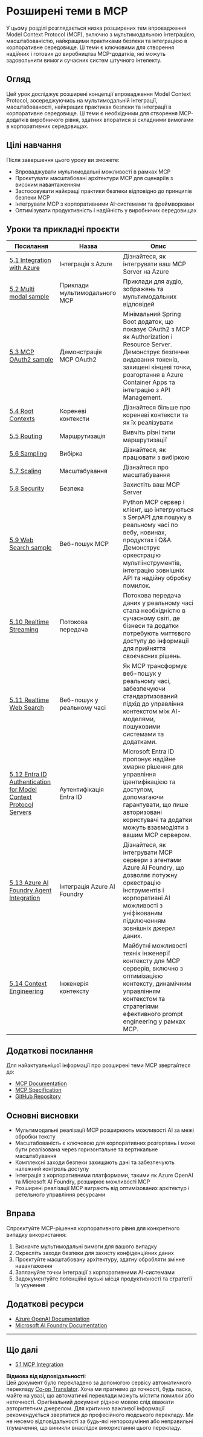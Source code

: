 <!--
CO_OP_TRANSLATOR_METADATA:
{
  "original_hash": "a5c1d9e9856024d23da4a65a847c75ac",
  "translation_date": "2025-07-18T07:23:48+00:00",
  "source_file": "05-AdvancedTopics/README.md",
  "language_code": "uk"
}
-->
# Розширені теми в MCP

У цьому розділі розглядається низка розширених тем впровадження Model Context Protocol (MCP), включно з мультимодальною інтеграцією, масштабованістю, найкращими практиками безпеки та інтеграцією в корпоративне середовище. Ці теми є ключовими для створення надійних і готових до виробництва MCP-додатків, які можуть задовольнити вимоги сучасних систем штучного інтелекту.

## Огляд

Цей урок досліджує розширені концепції впровадження Model Context Protocol, зосереджуючись на мультимодальній інтеграції, масштабованості, найкращих практиках безпеки та інтеграції в корпоративне середовище. Ці теми є необхідними для створення MCP-додатків виробничого рівня, здатних впоратися зі складними вимогами в корпоративних середовищах.

## Цілі навчання

Після завершення цього уроку ви зможете:

- Впроваджувати мультимодальні можливості в рамках MCP
- Проєктувати масштабовані архітектури MCP для сценаріїв з високим навантаженням
- Застосовувати найкращі практики безпеки відповідно до принципів безпеки MCP
- Інтегрувати MCP з корпоративними AI-системами та фреймворками
- Оптимізувати продуктивність і надійність у виробничих середовищах

## Уроки та прикладні проєкти

| Посилання | Назва | Опис |
|------|-------|-------------|
| [5.1 Integration with Azure](./mcp-integration/README.md) | Інтеграція з Azure | Дізнайтеся, як інтегрувати ваш MCP Server на Azure |
| [5.2 Multi modal sample](./mcp-multi-modality/README.md) | Приклади мультимодального MCP | Приклади для аудіо, зображень та мультимодальних відповідей |
| [5.3 MCP OAuth2 sample](../../../05-AdvancedTopics/mcp-oauth2-demo) | Демонстрація MCP OAuth2 | Мінімальний Spring Boot додаток, що показує OAuth2 з MCP як Authorization і Resource Server. Демонструє безпечне видавання токенів, захищені кінцеві точки, розгортання в Azure Container Apps та інтеграцію з API Management. |
| [5.4 Root Contexts](./mcp-root-contexts/README.md) | Кореневі контексти | Дізнайтеся більше про кореневі контексти та як їх реалізувати |
| [5.5 Routing](./mcp-routing/README.md) | Маршрутизація | Вивчіть різні типи маршрутизації |
| [5.6 Sampling](./mcp-sampling/README.md) | Вибірка | Дізнайтеся, як працювати з вибіркою |
| [5.7 Scaling](./mcp-scaling/README.md) | Масштабування | Дізнайтеся про масштабування |
| [5.8 Security](./mcp-security/README.md) | Безпека | Захистіть ваш MCP Server |
| [5.9 Web Search sample](./web-search-mcp/README.md) | Веб-пошук MCP | Python MCP сервер і клієнт, що інтегруються з SerpAPI для пошуку в реальному часі по вебу, новинах, продуктах і Q&A. Демонструє оркестрацію мультіінструментів, інтеграцію зовнішніх API та надійну обробку помилок. |
| [5.10 Realtime Streaming](./mcp-realtimestreaming/README.md) | Потокова передача | Потокова передача даних у реальному часі стала необхідністю в сучасному світі, де бізнеси та додатки потребують миттєвого доступу до інформації для прийняття своєчасних рішень. |
| [5.11 Realtime Web Search](./mcp-realtimesearch/README.md) | Веб-пошук у реальному часі | Як MCP трансформує веб-пошук у реальному часі, забезпечуючи стандартизований підхід до управління контекстом між AI-моделями, пошуковими системами та додатками. |
| [5.12  Entra ID Authentication for Model Context Protocol Servers](./mcp-security-entra/README.md) | Аутентифікація Entra ID | Microsoft Entra ID пропонує надійне хмарне рішення для управління ідентифікацією та доступом, допомагаючи гарантувати, що лише авторизовані користувачі та додатки можуть взаємодіяти з вашим MCP сервером. |
| [5.13 Azure AI Foundry Agent Integration](./mcp-foundry-agent-integration/README.md) | Інтеграція Azure AI Foundry | Дізнайтеся, як інтегрувати MCP сервери з агентами Azure AI Foundry, що дозволяє потужну оркестрацію інструментів і корпоративні AI можливості з уніфікованим підключенням зовнішніх джерел даних. |
| [5.14 Context Engineering](./mcp-contextengineering/README.md) | Інженерія контексту | Майбутні можливості технік інженерії контексту для MCP серверів, включно з оптимізацією контексту, динамічним управлінням контекстом та стратегіями ефективного prompt engineering у рамках MCP. |

## Додаткові посилання

Для найактуальнішої інформації про розширені теми MCP звертайтеся до:
- [MCP Documentation](https://modelcontextprotocol.io/)
- [MCP Specification](https://spec.modelcontextprotocol.io/)
- [GitHub Repository](https://github.com/modelcontextprotocol)

## Основні висновки

- Мультимодальні реалізації MCP розширюють можливості AI за межі обробки тексту
- Масштабованість є ключовою для корпоративних розгортань і може бути реалізована через горизонтальне та вертикальне масштабування
- Комплексні заходи безпеки захищають дані та забезпечують належний контроль доступу
- Інтеграція з корпоративними платформами, такими як Azure OpenAI та Microsoft AI Foundry, розширює можливості MCP
- Розширені реалізації MCP виграють від оптимізованих архітектур і ретельного управління ресурсами

## Вправа

Спроєктуйте MCP-рішення корпоративного рівня для конкретного випадку використання:

1. Визначте мультимодальні вимоги для вашого випадку
2. Окресліть заходи безпеки для захисту конфіденційних даних
3. Проєктуйте масштабовану архітектуру, здатну обробляти змінне навантаження
4. Заплануйте точки інтеграції з корпоративними AI-системами
5. Задокументуйте потенційні вузькі місця продуктивності та стратегії їх усунення

## Додаткові ресурси

- [Azure OpenAI Documentation](https://learn.microsoft.com/en-us/azure/ai-services/openai/)
- [Microsoft AI Foundry Documentation](https://learn.microsoft.com/en-us/ai-services/)

---

## Що далі

- [5.1 MCP Integration](./mcp-integration/README.md)

**Відмова від відповідальності**:  
Цей документ було перекладено за допомогою сервісу автоматичного перекладу [Co-op Translator](https://github.com/Azure/co-op-translator). Хоча ми прагнемо до точності, будь ласка, майте на увазі, що автоматичні переклади можуть містити помилки або неточності. Оригінальний документ рідною мовою слід вважати авторитетним джерелом. Для критично важливої інформації рекомендується звертатися до професійного людського перекладу. Ми не несемо відповідальності за будь-які непорозуміння або неправильні тлумачення, що виникли внаслідок використання цього перекладу.